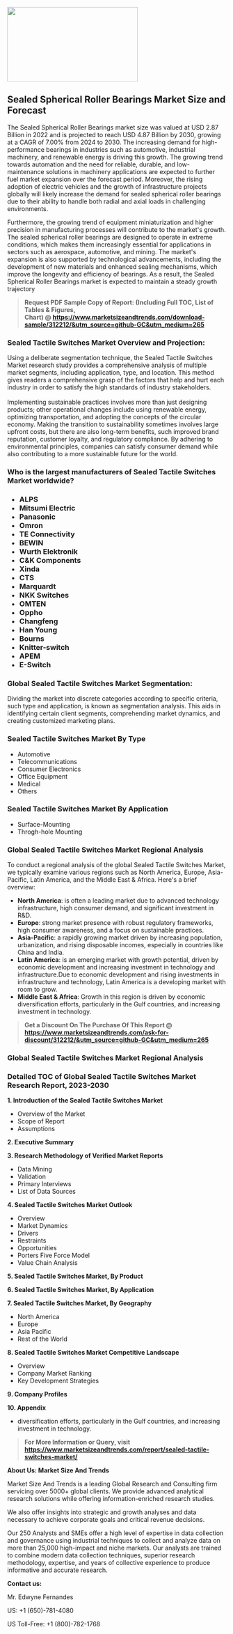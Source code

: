 <p><img class="alignnone size-medium wp-image-20088" src="https://ffe5etoiles.com/wp-content/uploads/2024/12/MST1-300x171.png" alt="" width="300" height="171" /></p><h2>Sealed Spherical Roller Bearings Market Size and Forecast</h2><p>The Sealed Spherical Roller Bearings market size was valued at USD 2.87 Billion in 2022 and is projected to reach USD 4.87 Billion by 2030, growing at a CAGR of 7.00% from 2024 to 2030. The increasing demand for high-performance bearings in industries such as automotive, industrial machinery, and renewable energy is driving this growth. The growing trend towards automation and the need for reliable, durable, and low-maintenance solutions in machinery applications are expected to further fuel market expansion over the forecast period. Moreover, the rising adoption of electric vehicles and the growth of infrastructure projects globally will likely increase the demand for sealed spherical roller bearings due to their ability to handle both radial and axial loads in challenging environments.</p><p>Furthermore, the growing trend of equipment miniaturization and higher precision in manufacturing processes will contribute to the market's growth. The sealed spherical roller bearings are designed to operate in extreme conditions, which makes them increasingly essential for applications in sectors such as aerospace, automotive, and mining. The market's expansion is also supported by technological advancements, including the development of new materials and enhanced sealing mechanisms, which improve the longevity and efficiency of bearings. As a result, the Sealed Spherical Roller Bearings market is expected to maintain a steady growth trajectory</p><blockquote id="" class=""><strong>Request PDF Sample Copy of Report: (Including Full TOC, List of Tables &amp; Figures, Chart)&nbsp;@&nbsp;<strong><a href="https://www.marketsizeandtrends.com/download-sample/312212/&utm_source=github-GC&utm_medium=265" target="_blank">https://www.marketsizeandtrends.com/download-sample/312212/&utm_source=github-GC&utm_medium=265</a></strong></strong></blockquote><h3 id="" class="">Sealed Tactile Switches Market&nbsp;Overview and Projection:</h3><p id="" class="">Using a deliberate segmentation technique, the Sealed Tactile Switches Market research study provides a comprehensive analysis of multiple market segments, including application, type, and location. This method gives readers a comprehensive grasp of the factors that help and hurt each industry in order to satisfy the high standards of industry stakeholders. <br /> <br />Implementing sustainable practices involves more than just designing products; other operational changes include using renewable energy, optimizing transportation, and adopting the concepts of the circular economy. Making the transition to sustainability sometimes involves large upfront costs, but there are also long-term benefits, such improved brand reputation, customer loyalty, and regulatory compliance. By adhering to environmental principles, companies can satisfy consumer demand while also contributing to a more sustainable future for the world.</p><h3 id="" class="">Who is the largest manufacturers of&nbsp;Sealed Tactile Switches Market worldwide?</h3><h3 class=""><p><ul><li>ALPS </li><li> Mitsumi Electric </li><li> Panasonic </li><li> Omron </li><li> TE Connectivity </li><li> BEWIN </li><li> Wurth Elektronik </li><li> C&K Components </li><li> Xinda </li><li> CTS </li><li> Marquardt </li><li> NKK Switches </li><li> OMTEN </li><li> Oppho </li><li> Changfeng </li><li> Han Young </li><li> Bourns </li><li> Knitter-switch </li><li> APEM </li><li> E-Switch</li></ul></p></h3><h3 id="" class="">Global&nbsp;Sealed Tactile Switches Market Segmentation:</h3><p id="" class="">Dividing the market into discrete categories according to specific criteria, such type and application, is known as segmentation analysis. This aids in identifying certain client segments, comprehending market dynamics, and creating customized marketing plans.</p><h3 id="" class="">Sealed Tactile Switches Market&nbsp;By Type</h3><p><p><ul><li>Automotive</li><li> Telecommunications</li><li> Consumer Electronics</li><li> Office Equipment</li><li> Medical</li><li> Others</p></li></ul></p></p><h3 id="" class="">Sealed Tactile Switches Market&nbsp;By Application</h3><p class=""><p><ul><li>Surface-Mounting</li><li> Throgh-hole Mounting</li></ul></p></p><h3 id="" class="">Global Sealed Tactile Switches Market Regional Analysis</h3><p id="" class="">To conduct a regional analysis of the global Sealed Tactile Switches Market, we typically examine various regions such as North America, Europe, Asia-Pacific, Latin America, and the Middle East &amp; Africa. Here's a brief overview:</p><ul><li><strong>North America</strong>: is often a leading market due to advanced technology infrastructure, high consumer demand, and significant investment in R&amp;D.</li><li><strong>Europe</strong>: strong market presence with robust regulatory frameworks, high consumer awareness, and a focus on sustainable practices.</li><li><strong>Asia-Pacific</strong>: a rapidly growing market driven by increasing population, urbanization, and rising disposable incomes, especially in countries like China and India.</li><li><strong>Latin America</strong>: is an emerging market with growth potential, driven by economic development and increasing investment in technology and infrastructure.Due to economic development and rising investments in infrastructure and technology, Latin America is a developing market with room to grow.</li><li><strong>Middle East &amp; Africa</strong>: Growth in this region is driven by economic diversification efforts, particularly in the Gulf countries, and increasing investment in technology.</li></ul><blockquote id="" class=""><strong>Get a Discount On The Purchase Of This Report @ <strong><a href="https://www.marketsizeandtrends.com/ask-for-discount/312212/&utm_source=github-GC&utm_medium=265" target="_blank">https://www.marketsizeandtrends.com/ask-for-discount/312212/&utm_source=github-GC&utm_medium=265</a></strong></strong></blockquote><h3 id="" class="">Global Sealed Tactile Switches Market Regional Analysis</h3><h3 id="" class="">Detailed TOC of Global Sealed Tactile Switches Market Research Report, 2023-2030</h3><p id="" class=""><strong>1. Introduction of the Sealed Tactile Switches Market</strong></p><ul><li>Overview of the Market</li><li>Scope of Report</li><li>Assumptions</li></ul><p id="" class=""><strong>2. Executive Summary</strong></p><p id="" class=""><strong>3. Research Methodology of Verified Market Reports</strong></p><ul><li>Data Mining</li><li>Validation</li><li>Primary Interviews</li><li>List of Data Sources</li></ul><p id="" class=""><strong>4. Sealed Tactile Switches Market Outlook</strong></p><ul><li>Overview</li><li>Market Dynamics</li><li>Drivers</li><li>Restraints</li><li>Opportunities</li><li>Porters Five Force Model</li><li>Value Chain Analysis</li></ul><p id="" class=""><strong>5. Sealed Tactile Switches Market, By Product</strong></p><p id="" class=""><strong>6. Sealed Tactile Switches Market, By Application</strong></p><p id="" class=""><strong>7. Sealed Tactile Switches Market, By Geography</strong></p><ul><li>North America</li><li>Europe</li><li>Asia Pacific</li><li>Rest of the World</li></ul><p id="" class=""><strong>8. Sealed Tactile Switches Market Competitive Landscape</strong></p><ul><li>Overview</li><li>Company Market Ranking</li><li>Key Development Strategies</li></ul><p id="" class=""><strong>9. Company Profiles</strong></p><p id="" class=""><strong>10. Appendix</strong></p><ul><li>diversification efforts, particularly in the Gulf countries, and increasing investment in technology.</li></ul><blockquote id="" class=""><strong>For More Information or Query, visit <strong><strong><a href="https://www.marketsizeandtrends.com/report/sealed-tactile-switches-market/" target="_blank">https://www.marketsizeandtrends.com/report/sealed-tactile-switches-market/</a></strong></strong></strong></blockquote><p id="" class=""><strong>About Us: Market Size And Trends</strong></p><p id="" class="">Market Size And Trends is a leading Global Research and Consulting firm servicing over 5000+ global clients. We provide advanced analytical research solutions while offering information-enriched research studies.</p><p id="" class="">We also offer insights into strategic and growth analyses and data necessary to achieve corporate goals and critical revenue decisions.</p><p id="" class="">Our 250 Analysts and SMEs offer a high level of expertise in data collection and governance using industrial techniques to collect and analyze data on more than 25,000 high-impact and niche markets. Our analysts are trained to combine modern data collection techniques, superior research methodology, expertise, and years of collective experience to produce informative and accurate research.</p><p id="" class=""><strong>Contact us:</strong></p><p id="" class="">Mr. Edwyne Fernandes</p><p id="" class="">US: +1 (650)-781-4080</p><p id="" class="">US Toll-Free: +1 (800)-782-1768</p>
